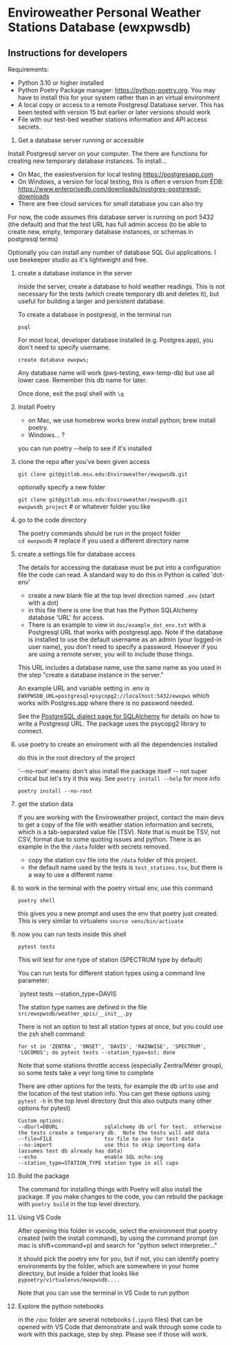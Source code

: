 # Enviroweather Personal Weather Stations Database (ewxpwsdb)

## Instructions for developers

Requirements: 

- Python 3.10 or higher installed 
- Python Poetry Package manager: https://python-poetry.org. You may have to install this for your system rather than in an virtual environment
- A local copy or access to a remote Postgresql Database server.   This has been tested with version 15 but earlier or later versions should work
- File with our test-bed weather stations information and API access secrets.  

1. Get a database server running or accessible

Install Postgresql server on your computer.  The there are functions for creating new temporary database instances. 
To install...

  - On Mac, the easiestversion for local testing https://postgresapp.com 
  - On Windows, a version for local testing, this is often e version from EDB: https://www.enterprisedb.com/downloads/postgres-postgresql-downloads
  - There are free cloud services for small database you can also try 

  For now, the code assumes this database server is running on port 5432 (the default) and that the test URL has full 
  admin access (to be able to create new, empty, temporary database instances, or schemas in postgresql terms)

  Optionally you can install any number of database SQL Gui applications.   I use beekeeper studio as it's lightweight and free.  

1. create a database instance in the server

    inside the server, create a database to hold weather readings.   This is not necessary for the tests (which create temporary db and deletes it), but useful for building a larger and persistent database.   

    To create a database in postgresql, in the terminal run

    `psql` 

    For most local, developer database installed (e.g. Postgres.app), you don't need to specify username. 

    `create database ewxpws;`

    Any database name will work (pws-testing, ewx-temp-db) but use all lower case.  Remember this db name for later. 

    Once done, exit the psql shell with  `\q`  

1. Install Poetry

   - on Mac, we use homebrew works brew install python; brew install poetry.   
   - Windows... ?
    
    you can run   poetry --help  to see if it's installed

1. clone the repo after you've been given access 

    `git clone git@gitlab.msu.edu:Enviroweather/ewxpwsdb.git`

    optionally specify a new folder 

    `git clone git@gitlab.msu.edu:Enviroweather/ewspwsdb.git ewxpwsdb_project`  # or whatever folder you like

1. go to the code directory 

   The poetry commands should be run in the project folder <br>
   `cd ewxpwsdb`  # replace if you used a different directory name

1. create a settings file for database access

    The details for accessing the database must be put into a configuration file the code can read.  A 
    standard way to do this in Python is called 'dot-env'  
     - create a new blank file at the top level direction named `.env`  (start with a dot)
     - in this file there is one line that has the Python SQLAlchemy database 'URL' for access.  
     - There is an example to view in `doc/example_dot_env.txt`  with a Postgresql URL that works with postgresql.app.   Note if the 
     database is installed to use the default username as an admin (your logged-in user name), you don't need to specify a password.   However if you are using a remote server, you will to include those things. 

     This URL includes a database name, use the same name as you used in the step "create a database instance in the server."   
     
     An example URL and variable setting in .env is `EWXPWSDB_URL=postgresql+psycopg2://localhost:5432/ewxpws` which works with Postgres.app where there is no password needed. 

     See the [PostgreSQL dialect page for SQLAlchemy](https://docs.sqlalchemy.org/en/20/dialects/postgresql.html) for details on how to write a Postgresql URL.  The package uses the psycopg2 library to connect. 

1. use poetry to create an enviroment with all the dependencies installed

   do this in the root directory of the project

    '--no-root' means: don't also install the package itself -- not super critical but let's try it this way.   See `poetry install --help` for more info

    `poetry install --no-root`

1. get the station data

    If you are working with the Enviroweather project, contact the main devs to get a copy of the file with weather station information and secrets, which is a tab-separated value file (TSV).  Note that is must be TSV, not CSV, format due to some quoting issues and python.   There is an example in the the `/data` folder with secrets removed. 

    - copy the station csv file into the `/data` folder of this project.  
    - the default name used by the tests is `test_stations.tsv`, but there is a way to use a different name


1. to work in the terminal with the poetry virtual env, use this command 

    `poetry shell`

    this gives you a new prompt and uses the env that poetry just created.  This is very similar to virtualenv `source venv/bin/activate`

1. now you can run tests inside this shell

    `pytest tests`
    
    This will test for one type of station (SPECTRUM type by default)

    You can run tests for different station types using a command line parameter: 

    `pytest tests --station_type=DAVIS

    The station type names are defined in the file `src/ewxpwsdb/weather_apis/__init__.py`

    There is not an option to test all station types at once, but you could use the zsh shell command: 

    ```shell
    for st in 'ZENTRA', 'ONSET', 'DAVIS', 'RAINWISE', 'SPECTRUM', 'LOCOMOS'; do pytest tests --station_type=$st; done
    ```

    Note that some stations throttle access (especially Zentra/Meter group), so some tests take a veyr long time to complete

    There are other options for the tests, for example the db url to use and the location of the test station info.  You can get these 
    options using `pytest -h` in the top level directory (but this also outputs many other options for pytest)

    ```
    Custom options:
    --dburl=DBURL               sqlalchemy db url for test.  otherwise the tests create a temporary db.  Note the tests will add data
    --file=FILE                 tsv file to use for test data
    --no-import                 use this to skip importing data (assumes test db already has data)
    --echo                      enable SQL echo-ing
    --station_type=STATION_TYPE station type in all caps
    ```



1. Build the package 

    The command for installing things with Poetry will also install the package.  If you make changes to the code, you can rebuild the package with `poetry build` in the top level directory. 

1. Using VS Code

    After opening this folder in vscode, select the environment that poetry created (with the install command), by using the command prompt (on mac is shift+command+p)  and search for  "python select interpreter..."

    it should pick the poetry env for you, but if not, you can identify poetry environments by the folder, which are somewhere in your home directory, but inside a folder that looks like `pypoetry/virtualenvs/ewxpwsdb....`

    Note that you can use the terminal in VS Code to run python

1. Explore the python notebooks

    in the `/doc` folder are several notebooks (`.ipynb` files) that can be opened with VS Code that demonstrate and walk through some code to work with this package, step by step.    Please see if those will work.  

    